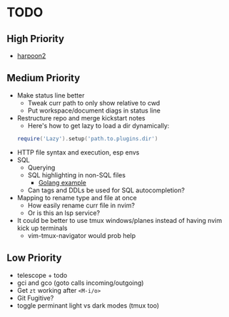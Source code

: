 # TODO

## High Priority

- [harpoon2](https://github.com/ThePrimeagen/harpoon/tree/harpoon2)

## Medium Priority

- Make status line better
  - Tweak curr path to only show relative to cwd
  - Put workspace/document diags in status line
- Restructure repo and merge kickstart notes
  - Here's how to get lazy to load a dir dynamically:
  ```lua
  require('Lazy').setup('path.to.plugins.dir')
  ```
- HTTP file syntax and execution, esp envs
- SQL
  - Querying
  - SQL highlighting in non-SQL files
    - [Golang example](https://www.reddit.com/r/neovim/comments/118e2bz/tip_use_treesitter_to_enable_sql_templates_inside/)
  - Can tags and DDLs be used for SQL autocompletion?
- Mapping to rename type and file at once
  - How easily rename curr file in nvim?
  - Or is this an lsp service?
- It could be better to use tmux windows/planes instead of having nvim kick up
  terminals
  - vim-tmux-navigator would prob help

## Low Priority

- telescope + todo
- gci and gco (goto calls incoming/outgoing)
- Get `zt` working after `<M-i/o>`
- Git Fugitive?
- toggle perminant light vs dark modes (tmux too)

